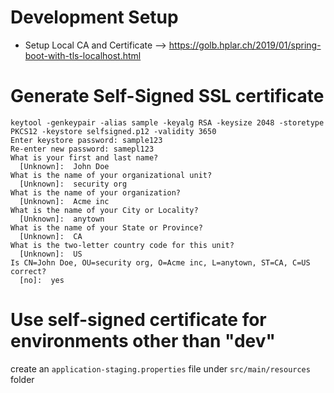 

# Development Setup

* Setup Local CA and Certificate --> https://golb.hplar.ch/2019/01/spring-boot-with-tls-localhost.html

# Generate Self-Signed SSL certificate
```shell script
keytool -genkeypair -alias sample -keyalg RSA -keysize 2048 -storetype PKCS12 -keystore selfsigned.p12 -validity 3650
Enter keystore password: sample123
Re-enter new password: samepl123
What is your first and last name?
  [Unknown]:  John Doe
What is the name of your organizational unit?
  [Unknown]:  security org
What is the name of your organization?
  [Unknown]:  Acme inc
What is the name of your City or Locality?
  [Unknown]:  anytown
What is the name of your State or Province?
  [Unknown]:  CA
What is the two-letter country code for this unit?
  [Unknown]:  US
Is CN=John Doe, OU=security org, O=Acme inc, L=anytown, ST=CA, C=US correct?
  [no]:  yes
``` 

# Use self-signed certificate for environments other than "dev"

create an ```application-staging.properties``` file under ```src/main/resources``` folder 